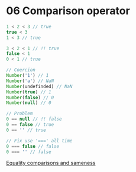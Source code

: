 # 06 Comparison operator

```javascript
1 < 2 < 3 // true
true < 3
1 < 3 // true

3 < 2 < 1 // !! true
false < 1
0 < 1 // true

// Coercion
Number('1') // 1
Number('a') // NaN
Number(undefinded) // NaN
Number(true) // 1
Number(false) // 0
Number(null) // 0

// Problem
0 == null // !! false
0 == false // true
0 == '' // true

// Fix use '===' all time
0 === false // false
0 === '' // false
```

[Equality comparisons and sameness](https://developer.mozilla.org/en-US/docs/Web/JavaScript/Equality_comparisons_and_sameness)